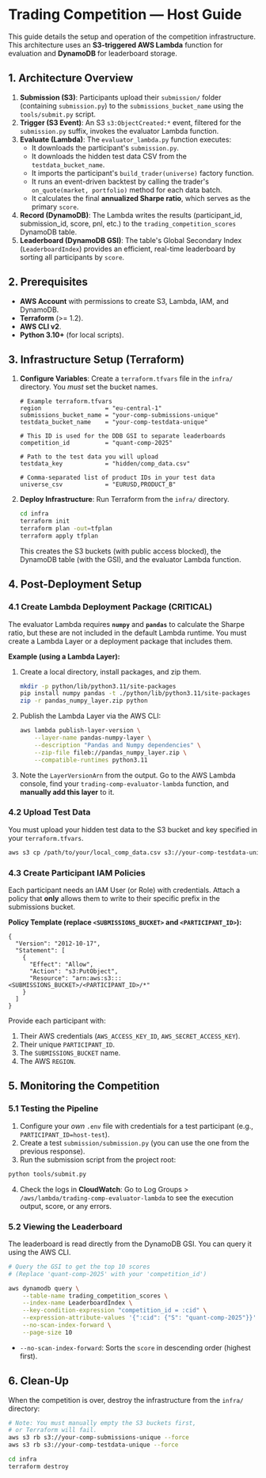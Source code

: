# Trading Competition — Host Guide

This guide details the setup and operation of the competition infrastructure. This architecture uses an **S3-triggered AWS Lambda** function for evaluation and **DynamoDB** for leaderboard storage.

## 1. Architecture Overview

1.  **Submission (S3)**: Participants upload their `submission/` folder (containing `submission.py`) to the `submissions_bucket_name` using the `tools/submit.py` script.
2.  **Trigger (S3 Event)**: An S3 `s3:ObjectCreated:*` event, filtered for the `submission.py` suffix, invokes the evaluator Lambda function.
3.  **Evaluate (Lambda)**: The `evaluator_lambda.py` function executes:
    * It downloads the participant's `submission.py`.
    * It downloads the hidden test data CSV from the `testdata_bucket_name`.
    * It imports the participant's `build_trader(universe)` factory function.
    * It runs an event-driven backtest by calling the trader's `on_quote(market, portfolio)` method for each data batch.
    * It calculates the final **annualized Sharpe ratio**, which serves as the primary `score`.
4.  **Record (DynamoDB)**: The Lambda writes the results (participant_id, submission_id, score, pnl, etc.) to the `trading_competition_scores` DynamoDB table.
5.  **Leaderboard (DynamoDB GSI)**: The table's Global Secondary Index (`LeaderboardIndex`) provides an efficient, real-time leaderboard by sorting all participants by `score`.

## 2. Prerequisites

* **AWS Account** with permissions to create S3, Lambda, IAM, and DynamoDB.
* **Terraform** (>= 1.2).
* **AWS CLI v2**.
* **Python 3.10+** (for local scripts).

## 3. Infrastructure Setup (Terraform)

1.  **Configure Variables**: Create a `terraform.tfvars` file in the `infra/` directory. You *must* set the bucket names.

    ```hcl
    # Example terraform.tfvars
    region                  = "eu-central-1"
    submissions_bucket_name = "your-comp-submissions-unique"
    testdata_bucket_name    = "your-comp-testdata-unique"
    
    # This ID is used for the DDB GSI to separate leaderboards
    competition_id          = "quant-comp-2025" 
    
    # Path to the test data you will upload
    testdata_key            = "hidden/comp_data.csv"
    
    # Comma-separated list of product IDs in your test data
    universe_csv            = "EURUSD,PRODUCT_B"
    ```

2.  **Deploy Infrastructure**: Run Terraform from the `infra/` directory.

    ```bash
    cd infra
    terraform init
    terraform plan -out=tfplan
    terraform apply tfplan
    ```
    This creates the S3 buckets (with public access blocked), the DynamoDB table (with the GSI), and the evaluator Lambda function.

## 4. Post-Deployment Setup

### 4.1 Create Lambda Deployment Package (CRITICAL)

The evaluator Lambda requires **`numpy`** and **`pandas`** to calculate the Sharpe ratio, but these are not included in the default Lambda runtime. You must create a Lambda Layer or a deployment package that includes them.

**Example (using a Lambda Layer):**

1.  Create a local directory, install packages, and zip them.
    ```bash
    mkdir -p python/lib/python3.11/site-packages
    pip install numpy pandas -t ./python/lib/python3.11/site-packages
    zip -r pandas_numpy_layer.zip python
    ```
2.  Publish the Lambda Layer via the AWS CLI:
    ```bash
    aws lambda publish-layer-version \
        --layer-name pandas-numpy-layer \
        --description "Pandas and Numpy dependencies" \
        --zip-file fileb://pandas_numpy_layer.zip \
        --compatible-runtimes python3.11
    ```
3.  Note the `LayerVersionArn` from the output. Go to the AWS Lambda console, find your `trading-comp-evaluator-lambda` function, and **manually add this layer** to it.

### 4.2 Upload Test Data

You must upload your hidden test data to the S3 bucket and key specified in your `terraform.tfvars`.

```bash
aws s3 cp /path/to/your/local_comp_data.csv s3://your-comp-testdata-unique/hidden/comp_data.csv
```

### 4.3 Create Participant IAM Policies

Each participant needs an IAM User (or Role) with credentials. Attach a policy that **only** allows them to write to their specific prefix in the submissions bucket.

**Policy Template (replace `<SUBMISSIONS_BUCKET>` and `<PARTICIPANT_ID>`):**

```
{
  "Version": "2012-10-17",
  "Statement": [
    {
      "Effect": "Allow",
      "Action": "s3:PutObject",
      "Resource": "arn:aws:s3:::<SUBMISSIONS_BUCKET>/<PARTICIPANT_ID>/*"
    }
  ]
}
```

Provide each participant with:

1.  Their AWS credentials (`AWS_ACCESS_KEY_ID`, `AWS_SECRET_ACCESS_KEY`).
2.  Their unique `PARTICIPANT_ID`.
3.  The `SUBMISSIONS_BUCKET` name.
4.  The AWS `REGION`.

## 5\. Monitoring the Competition

### 5.1 Testing the Pipeline

1.  Configure your *own* `.env` file with credentials for a test participant (e.g., `PARTICIPANT_ID=host-test`).
2.  Create a test `submission/submission.py` (you can use the one from the previous response).
3.  Run the submission script from the project root:
```bash
python tools/submit.py
```
4.  Check the logs in **CloudWatch**: Go to Log Groups \> `/aws/lambda/trading-comp-evaluator-lambda` to see the execution output, score, or any errors.

### 5.2 Viewing the Leaderboard

The leaderboard is read directly from the DynamoDB GSI. You can query it using the AWS CLI.

```bash
# Query the GSI to get the top 10 scores
# (Replace 'quant-comp-2025' with your 'competition_id')

aws dynamodb query \
    --table-name trading_competition_scores \
    --index-name LeaderboardIndex \
    --key-condition-expression "competition_id = :cid" \
    --expression-attribute-values '{":cid": {"S": "quant-comp-2025"}}' \
    --no-scan-index-forward \
    --page-size 10
```

  * `--no-scan-index-forward`: Sorts the `score` in descending order (highest first).

## 6\. Clean-Up

When the competition is over, destroy the infrastructure from the `infra/` directory:

```bash
# Note: You must manually empty the S3 buckets first,
# or Terraform will fail.
aws s3 rb s3://your-comp-submissions-unique --force
aws s3 rb s3://your-comp-testdata-unique --force

cd infra
terraform destroy

```

